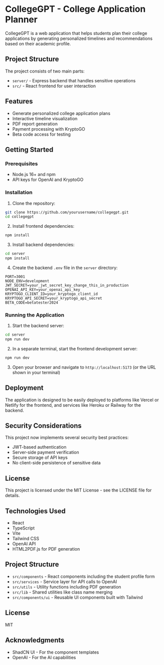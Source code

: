# CollegeGPT - College Application Planner

CollegeGPT is a web application that helps students plan their college applications by generating personalized timelines and recommendations based on their academic profile.

## Project Structure

The project consists of two main parts:
- `server/` - Express backend that handles sensitive operations
- `src/` - React frontend for user interaction

## Features

- Generate personalized college application plans
- Interactive timeline visualization
- PDF report generation
- Payment processing with KryptoGO
- Beta code access for testing

## Getting Started

### Prerequisites

- Node.js 16+ and npm
- API keys for OpenAI and KryptoGO

### Installation

1. Clone the repository:
```bash
git clone https://github.com/yourusername/collegegpt.git
cd collegegpt
```

2. Install frontend dependencies:
```bash
npm install
```

3. Install backend dependencies:
```bash
cd server
npm install
```

4. Create the backend `.env` file in the `server` directory:
```
PORT=3001
NODE_ENV=development
JWT_SECRET=your_jwt_secret_key_change_this_in_production
OPENAI_API_KEY=your_openai_api_key
KRYPTOGO_CLIENT_ID=your_kryptogo_client_id
KRYPTOGO_API_SECRET=your_kryptogo_api_secret
BETA_CODE=betatester2024
```

### Running the Application

1. Start the backend server:
```bash
cd server
npm run dev
```

2. In a separate terminal, start the frontend development server:
```bash
npm run dev
```

3. Open your browser and navigate to `http://localhost:5173` (or the URL shown in your terminal)

## Deployment

The application is designed to be easily deployed to platforms like Vercel or Netlify for the frontend, and services like Heroku or Railway for the backend.

## Security Considerations

This project now implements several security best practices:
- JWT-based authentication
- Server-side payment verification
- Secure storage of API keys
- No client-side persistence of sensitive data

## License

This project is licensed under the MIT License - see the LICENSE file for details.

## Technologies Used

- React
- TypeScript
- Vite
- Tailwind CSS
- OpenAI API
- HTML2PDF.js for PDF generation

## Project Structure

- `src/components` - React components including the student profile form
- `src/services` - Service layer for API calls to OpenAI
- `src/utils` - Utility functions including PDF generation
- `src/lib` - Shared utilities like class name merging
- `src/components/ui` - Reusable UI components built with Tailwind

## License

MIT

## Acknowledgments

- ShadCN UI - For the component templates
- OpenAI - For the AI capabilities 